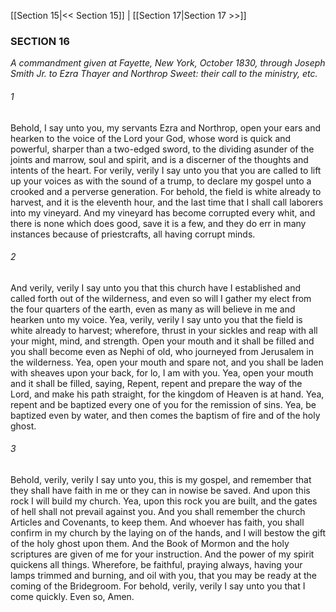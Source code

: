 [[Section 15|<< Section 15]]  |  [[Section 17|Section 17 >>]]

### SECTION 16

*A commandment given at Fayette, New York, October 1830, through Joseph Smith Jr. to Ezra Thayer and Northrop Sweet: their call to the ministry, etc.*

###### 1
Behold, I say unto you, my servants Ezra and Northrop, open your ears and hearken to the voice of the Lord your God, whose word is quick and powerful, sharper than a two-edged sword, to the dividing asunder of the joints and marrow, soul and spirit, and is a discerner of the thoughts and intents of the heart. For verily, verily I say unto you that you are called to lift up your voices as with the sound of a trump, to declare my gospel unto a crooked and a perverse generation. For behold, the field is white already to harvest, and it is the eleventh hour, and the last time that I shall call laborers into my vineyard. And my vineyard has become corrupted every whit, and there is none which does good, save it is a few, and they do err in many instances because of priestcrafts, all having corrupt minds.

###### 2
And verily, verily I say unto you that this church have I established and called forth out of the wilderness, and even so will I gather my elect from the four quarters of the earth, even as many as will believe in me and hearken unto my voice. Yea, verily, verily I say unto you that the field is white already to harvest; wherefore, thrust in your sickles and reap with all your might, mind, and strength. Open your mouth and it shall be filled and you shall become even as Nephi of old, who journeyed from Jerusalem in the wilderness. Yea, open your mouth and spare not, and you shall be laden with sheaves upon your back, for lo, I am with you. Yea, open your mouth and it shall be filled, saying, Repent, repent and prepare the way of the Lord, and make his path straight, for the kingdom of Heaven is at hand. Yea, repent and be baptized every one of you for the remission of sins. Yea, be baptized even by water, and then comes the baptism of fire and of the holy ghost.

###### 3
Behold, verily, verily I say unto you, this is my gospel, and remember that they shall have faith in me or they can in nowise be saved. And upon this rock I will build my church. Yea, upon this rock you are built, and the gates of hell shall not prevail against you. And you shall remember the church Articles and Covenants, to keep them. And whoever has faith, you shall confirm in my church by the laying on of the hands, and I will bestow the gift of the holy ghost upon them. And the Book of Mormon and the holy scriptures are given of me for your instruction. And the power of my spirit quickens all things. Wherefore, be faithful, praying always, having your lamps trimmed and burning, and oil with you, that you may be ready at the coming of the Bridegroom. For behold, verily, verily I say unto you that I come quickly. Even so, Amen.